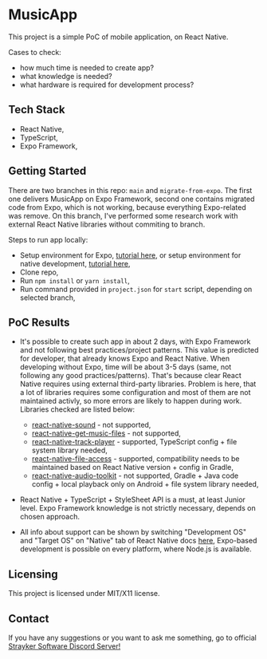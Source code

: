 # MusicApp

This project is a simple PoC of mobile application, on React Native.

Cases to check:
- how much time is needed to create app?
- what knowledge is needed?
- what hardware is required for development process?

## Tech Stack

- React Native,
- TypeScript,
- Expo Framework,

## Getting Started

There are two branches in this repo: `main` and `migrate-from-expo`.
The first one delivers MusicApp on Expo Framework, second one contains migrated code from Expo, which is not working, because everything Expo-related was remove. On this branch, I've performed some research work with external React Native libraries without commiting to branch.

Steps to run app locally:

- Setup environment for Expo, [tutorial here](https://reactnative.dev/docs/environment-setup?guide=quickstart), or setup environment for native development, [tutorial here](https://reactnative.dev/docs/environment-setup?guide=native),
- Clone repo,
- Run `npm install` or `yarn install`,
- Run command provided in `project.json` for `start` script, depending on selected branch,

## PoC Results

- It's possible to create such app in about 2 days, with Expo Framework and not following best practices/project patterns. This value is predicted for developer, that already knows Expo and React Native.
When developing without Expo, time will be about 3-5 days (same, not following any good practices/patterns). That's because clear React Native requires using external third-party libraries. Problem is here, that a lot of libraries requires some configuration and most of them are not maintained activly, so more errors are likely to happen during work. Libraries checked are listed below:

    - [react-native-sound](https://github.com/zmxv/react-native-sound) - not supported,
    - [react-native-get-music-files](https://github.com/cinder92/react-native-get-music-files) - not supported,
    - [react-native-track-player](https://github.com/doublesymmetry/react-native-track-player) - supported, TypeScript config + file system library needed,
    - [react-native-file-access](https://github.com/alpha0010/react-native-file-access) - supported, compatibility needs to be maintained based on React Native version + config in Gradle,
    - [react-native-audio-toolkit](https://github.com/react-native-audio-toolkit/react-native-audio-toolkit) - not supported, Gradle + Java code config + local playback only on Android + file system library needed,

- React Native + TypeScript + StyleSheet API is a must, at least Junior level. Expo Framework knowledge is not strictly necessary, depends on chosen approach.

- All info about support can be shown by switching "Development OS" and "Target OS" on "Native" tab of React Native docs [here](https://reactnative.dev/docs/environment-setup), Expo-based development is possible on every platform, where Node.js is available.

## Licensing

This project is licensed under MIT/X11 license.

## Contact

If you have any suggestions or you want to ask me something, go to official [Strayker Software Discord Server!](https://discord.gg/ytdkCVD)
